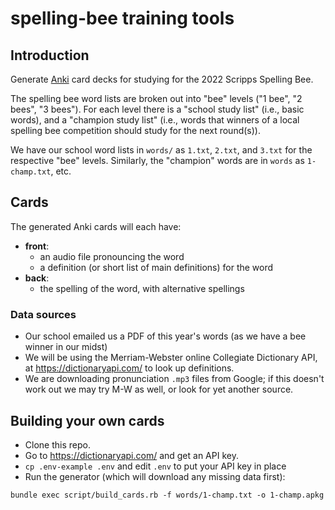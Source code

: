 # spelling-bee training tools

## Introduction

Generate [Anki](https://apps.ankiweb.net/) card decks for studying for the 2022 Scripps Spelling Bee.

The spelling bee word lists are broken out into "bee" levels ("1 bee", "2 bees", "3 bees").
For each level there is a "school study list" (i.e., basic words), and a "champion study list"
(i.e., words that winners of a local spelling bee competition should study for the next round(s)).

We have our school word lists in `words/` as `1.txt`, `2.txt`, and `3.txt` for the
respective "bee" levels. Similarly, the "champion" words are in `words` as `1-champ.txt`, etc.

## Cards

The generated Anki cards will each have:

 - **front**:
   - an audio file pronouncing the word
   - a definition (or short list of main definitions) for the word
 - **back**:
   - the spelling of the word, with alternative spellings

### Data sources

 - Our school emailed us a PDF of this year's words (as we have a bee winner in our midst)
 - We will be using the Merriam-Webster online Collegiate Dictionary API, at https://dictionaryapi.com/ to look up definitions.
 - We are downloading pronunciation `.mp3` files from Google; if this doesn't work out we may try M-W as well, or look for yet another source.

## Building your own cards

 - Clone this repo.
 - Go to https://dictionaryapi.com/ and get an API key.
 - `cp .env-example .env` and edit `.env` to put your API key in place
 - Run the generator (which will download any missing data first):

``` shell
bundle exec script/build_cards.rb -f words/1-champ.txt -o 1-champ.apkg
```
